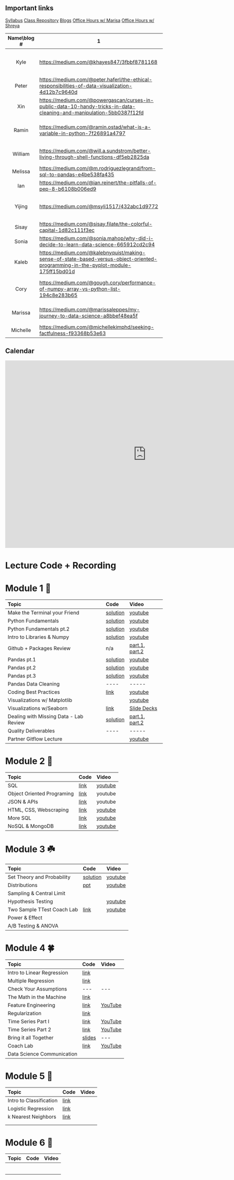## Important links 

[Syllabus](https://drive.google.com/file/d/1GV1nO8scPDJ6YRjHhkZdivPyLsZ90CQx/view?usp=sharing)
[Class Repository](https://github.com/learn-co-students/DC-DS-071519)
[Blogs](https://docs.google.com/spreadsheets/d/1_htTQYrndRnM9ZdhsKnGcZqKLJ3sPcOWGold7qMhFpM/edit#gid=0)
[Office Hours w/ Marisa](https://calendar.google.com/calendar/selfsched?sstoken=UU5wV2d1aW1QMFVofGRlZmF1bHR8ODY0MjExZDE2YjRjNTMzMWNhNDZlODExM2NkOWI0MDg)
[Office Hours w/ Shreya](https://calendar.google.com/calendar/selfsched?sstoken=UUNaR1V6Q1drN3BZfGRlZmF1bHR8MDg3MDk5NTNhYzIyYzRmNTQ2ZGZkMTgzMTJhMzU1YmM)

|  **Name\blog #** | **1** | **2** | **3** | **4** |
| :---: | --- | --- | --- | --- |
|  Kyle | https://medium.com/@khayes847/3fbbf8781168 | https://medium.com/@khayes847/20c0b3e0eb33 | https://medium.com/@khayes847/explaining-random-forest-by-cataloging-my-batman-movie-opinions-how-i-found-a-way-to-make-data-e5bb445ca8fe |  |
|  Peter | https://medium.com/@peter.haferl/the-ethical-responsibilities-of-data-visualization-4d12b7c9640d | https://medium.com/@peter.haferl/enhancing-class-utility-in-python-with-special-methods-af557c6741e6 | https://medium.com/p/bca72baed2e3/edit |  |
|  Xin | https://medium.com/@powergascan/curses-in-public-data-10-handy-tricks-in-data-cleaning-and-manipulation-5bb0387f12fd | https://medium.com/@powergascan/dont-settle-with-apis-requests-or-even-bs4-try-selenium-ec7a419793f4 | https://medium.com/@powergascan/the-dots-between-implementation-and-math-for-ols-10a145b0f28e |  |
|  Ramin | https://medium.com/@ramin.ostad/what-is-a-variable-in-python-7f26891a4797 | https://medium.com/@ramin.ostad/decluttering-your-workspace-with-jupyter-labs-482617e125c3?sk=3c9ea9eb03bf3c66b0f624b7af7d2655 | https://medium.com/@ramin.ostad/6f92bef9635b |  |
|  William | https://medium.com/@will.a.sundstrom/better-living-through-shell-functions-df5eb2825da | https://medium.com/@will.a.sundstrom/a-little-bit-of-graph-theory-379f5aa4140c?sk=2bb59ff7bd79bbed9e5546044ec71dfc | https://medium.com/@will.a.sundstrom/the-origins-of-the-normal-distribution-f64e1575de29 |  |
|  Melissa | https://medium.com/@m.rodriguezlegrand/from-sql-to-pandas-e4be538fa435 | https://medium.com/@m.rodriguezlegrand/analyzing-fertility-rate-data-part-1-9d22309dd8 | https://medium.com/@m.rodriguezlegrand/analyzing-fertility-rate-data-part-2-827c1c468d75 |  |
|  Ian | https://medium.com/@ian.reinert/the-pitfalls-of-pep-8-b6108b006ed9 | https://medium.com/@ian.reinert/sir-not-appearing-in-this-film-6039d997ec01 | https://medium.com/p/4eeef096068d/edit |  |
|  Yijing | https://medium.com/@msyli1517/432abc1d9772 | https://medium.com/@msyli1517/what-can-you-do-with-datetime-object-in-python-76fa5ed6af47?sk=df733bc1f67c1275e3be0a16a5dbb944 | https://medium.com/p/d4dfb77d648f/edit |  |
|  Sisay | https://medium.com/@sisay.filate/the-colorful-capital-1d82c111f3ec | https://medium.com/p/256542df4700/edit | https://medium.com/p/69f58ffd252e/edit |  |
|  Sonia | https://medium.com/@sonia.mahop/why-did-i-decide-to-learn-data-science-665912cd2c94 | https://medium.com/@sonia.mahop/mathematics-in-data-science-70321b4bb4c7 |  |  |
|  Kaleb | https://medium.com/@kalebnyquist/making-sense-of-state-based-versus-object-oriented-programming-in-the-pyplot-module-175ff15bd01d | https://medium.com/@kalebnyquist/the-importance-of-people-driven-data-and-how-to-get-it-520fdaf250cc | https://medium.com/@kalebnyquist/from-data-sets-to-data-settings-an-overview-of-all-data-are-local-thinking-critically-in-a-ce410145a856 |  |
|  Cory | https://medium.com/@gough.cory/performance-of-numpy-array-vs-python-list-194c8e283b65 | https://medium.com/@gough.cory/understanding-python-namespaces-through-recursion-c921cbd4e522?sk=933c0e6fe165343e10392057674d8ea7 | https://medium.com/p/b2949e6bcd76/edit |  |
|  Marissa | https://medium.com/@marissaleppes/my-journey-to-data-science-a8bbef48ea5f | https://medium.com/@meppes/how-a-chess-playing-computer-thinks-about-its-next-move-8f028bd0e7b1 | https://medium.com/p/537f2ca65303/edit |  |
|  Michelle | https://medium.com/@michellekimphd/seeking-factfulness-f93368b53e63 | https://medium.com/@michellekimphd/iterators-in-python-d5c580fdb55f |  |  |

## Calendar

<iframe src="https://calendar.google.com/calendar/b/1/embed?height=600&amp;wkst=1&amp;bgcolor=%23ffffff&amp;ctz=America%2FNew_York&amp;src=ZmxhdGlyb25zY2hvb2wuY29tX3NtZWE2aWE4bWluN252YWRjY2o5aWwzY2hvQGdyb3VwLmNhbGVuZGFyLmdvb2dsZS5jb20&amp;color=%234285F4&amp;mode=WEEK&amp;showNav=1&amp;showPrint=0&amp;showCalendars=0&amp;showTitle=0&amp;title" style="border-width:0" width="900" height="600" frameborder="0" scrolling="no"></iframe>

# Lecture Code + Recording
# Module 1 🌱

| Topic                                  | Code                | Video                |
|:---|:---|:---|
|Make the Terminal your Friend| [solution](https://github.com/learn-co-students/dc_ds_06_03_19/tree/master/module_1/week_1/day_1_lecture_1_terminal)| [youtube](https://www.youtube.com/watch?v=Pv9VOqtHfic&feature=youtu.be)|
|Python Fundamentals| [solution](https://github.com/learn-co-students/dc-ds-071519/blob/master/1-Module/1-Section/day_2_lecture_1_python-101-assignment-to-loops)  | [youtube](https://youtu.be/Q1PetZbllno) |
|Python Fundamentals pt.2|[solution](https://github.com/learn-co-students/dc-ds-071519/blob/master/1-Module/1-Section/day_3/Python-102-nested-loops-functions-solution.ipynb) |[youtube](https://youtu.be/0l-eZ5R3gEg)|
|Intro to Libraries & Numpy | [solution](https://github.com/learn-co-students/dc-ds-071519/blob/master/1-Module/1-Section/day_4_lecture_1_libraries_numpy/intro_to_libraries_numpy_solution.ipynb)|[youtube](https://youtu.be/KzH0ZIx-9mQ)|
|Github + Packages Review | n/a | [part.1](https://youtu.be/Tpc7Q-apgEk), [part.2](https://youtu.be/J76gWjMM4q0)|
|Pandas pt.1 | [solution](https://github.com/learn-co-students/dc-ds-071519/blob/master/1-Module/1-Section/day_5_lecture_1_pandas/intro_to_pandas.ipynb)| [youtube](https://www.youtube.com/watch?v=EpksoxbLwvM&feature=youtu.be)|
|Pandas pt.2 | [solution](https://github.com/learn-co-students/dc-ds-071519/blob/master/Module-1/week-2/day-6-pandas-part-2/manipulating_data_with_pandas_sol.ipynb)| [youtube](https://youtu.be/J8ZV9MiuKP0)|
|Pandas pt.3 |[solution](https://github.com/learn-co-students/dc-ds-071519/blob/master/Module-1/week-2/day-6-pandas-part-2/manipulating_data_with_pandas_sol.ipynb)| [youtube](https://youtu.be/IIDJ8lXUWYM)|
|Pandas Data Cleaning | ----                | -----                |
|Coding Best Practices | [link](https://github.com/learn-co-students/dc-ds-071519/tree/master/Module-1/week-2/day-8-coding-best-practices)| [youtube](https://youtu.be/CuFrP90BT4s)                |
|Visualizations w/ Matplotlib |                | [youtube](https://youtu.be/1LK68oa4580)                |
|Visualizations w/Seaborn |[link](https://github.com/learn-co-students/dc-ds-071519/tree/master/Module-1/week-2/day_9_visualizations_seaborn)| [Slide Decks](https://docs.google.com/presentation/d/1uICq6Rqxu_YqZvreG-82QMTTV3xPXSC0lrjHRqfDuRo/edit#slide=id.g5b7079e757_0_0)|
|Dealing with Missing Data - Lab Review|[solution](https://github.com/learn-co-students/dsc-dealing-missing-data-lab-dc-ds-071519/tree/solution)|[part.1](https://youtu.be/8yIveLxS6xE), [part.2](https://youtu.be/8rLn1p_ciLc)|
|Quality Deliverables| ----                | -----                |
|Partner Gitflow Lecture| |[youtube](https://youtu.be/Ox_zH3xYsvM)|


# Module 2 🌿
| Topic                                  | Code                | Video                |
|:---|:---|:---|
|SQL | [link](https://github.com/learn-co-students/dc-ds-071519/blob/master/Module-2/week-1/day_1_sql_pandas/sql-to-pandas-apm.ipynb)|[youtube](https://www.youtube.com/watch?v=z2Wql9RqHag&list=PLc6AmvC5ZybwR4g9fZnGYV6bs-zaJ7kdu&index=11&t=0s)|
|Object Oriented Programing|[link](https://github.com/learn-co-students/dc-ds-071519/blob/master/Module-2/week-1/day_2_object_oriented_programming/OOP-part-1-lexicon.ipynb)|youtube|
|JSON & APIs|[link](https://github.com/learn-co-students/dc-ds-071519/blob/master/Module-2/week-1/day_2_object_oriented_programming/OOP-part-1-lexicon.ipynb)|youtube|
|HTML, CSS, Webscraping|[link](https://github.com/learn-co-students/dc-ds-071519/blob/master/Module-2/week-2/day_2_html_css_webscraping/scraping-enkeboll.ipynb)|[youtube](https://www.youtube.com/watch?v=MtoJY3vjP9E)|
|More SQL|[link](https://github.com/learn-co-students/dc-ds-071519/blob/master/Module-2/week-2/day_3_more_sql/more-sql-enkeboll.ipynb)|[youtube](https://youtu.be/qFCMbO1dodE)|
|NoSQL & MongoDB|[link](https://github.com/learn-co-students/dc-ds-071519/tree/master/Module-2/week-2/day_4_nosql_mongo)   | [youtube](https://www.youtube.com/watch?v=aQm2sv_3XHA)   |


# Module 3 ☘️
| Topic                                  | Code                | Video                |
|:---|:---|:---|
|Set Theory and Probability | [solution](https://github.com/learn-co-students/dc-ds-071519/blob/master/Module-3/week-1/day-1_set_theory_and_probability/Sets%20%26%20Probability-for_0715_mmitchell.ipynb) |[youtube](https://youtu.be/tz0hu99lyXo)|
| Distributions | [ppt](https://github.com/learn-co-students/dc-ds-071519/blob/master/Module-3/week-1/day-2_distributions/2019-07-19%20Distributions%20Lecture.pdf)    |[youtube](https://youtu.be/ZEHFJnkrMxc)|
|Sampling & Central Limit|       |         |
|Hypothesis Testing|       | [youtube](https://youtu.be/V_4C6sjXlks)       |
|Two Sample TTest Coach Lab| [link](https://github.com/learn-co-students/dc-ds-071519/tree/master/Module-3/week-1/day-4-coach-review)| [youtube](https://youtu.be/eYKt2ShvFbc)|
|Power & Effect|        |           |
|A/B Testing & ANOVA|        |           |


# Module 4 🍀
| Topic                                  | Code                | Video                |
|:---|:---|:---|
|Intro to Linear Regression|[link](https://github.com/learn-co-students/dc-ds-071519/blob/master/Module-4/Intro%20to%20regression.ipynb) | |
|Multiple Regression |[link](https://github.com/learn-co-students/dc-ds-071519/blob/master/Module-4/week-1/day-2-multiple-regression/multivariable-linear-regression.ipynb) | |
|Check Your Assumptions |--- |--- |
|The Math in the Machine |[link](https://github.com/learn-co-students/dc-ds-071519/blob/master/Module-4/week-1/day_3_maths/algebra-calc.ipynb) | |
|Feature Engineering |[link](https://github.com/learn-co-students/dc-ds-071519/blob/master/Module-4/week-1/day_4_model_extensions/Enhancing%20Regression.ipynb) |[YouTube](https://www.youtube.com/watch?v=Il6zwwwdLxU&feature=youtu.be) |
|Regularization |[link](https://github.com/learn-co-students/dc-ds-071519/blob/master/Module-4/week_2/regularization/regularization.ipynb) | |
|Time Series Part I |[link](https://github.com/learn-co-students/dc-ds-071519/blob/master/Module-4/week_2/time-series/part-1-definitions/time_series_intro.ipynb) |[YouTube](https://www.youtube.com/watch?v=PA_mu6qNxA4&feature=youtu.be) |
|Time Series Part 2 |[link](https://github.com/learn-co-students/dc-ds-071519/blob/master/Module-4/week_2/time-series/part-2-application/TimeSeriesAnalysis.ipynb) |[YouTube](https://www.youtube.com/watch?v=wO85yDEaEEA&feature=youtu.be) |
|Bring it all Together |[slides](https://docs.google.com/presentation/d/1XWem6dkGahIE-QsD8ITSR9FXVSOVZRlwvE5xO-Ed44Q/edit?usp=sharing) |--- |
|Coach Lab |[link](https://github.com/learn-co-students/dc-ds-071519/tree/master/Module-4/week_2/Regression%20Coach%20Lab) |[YouTube](https://www.youtube.com/watch?v=fEMsqXr2C3A&feature=youtu.be) |
|Data Science Communication | | |


# Module 5 🌳
| Topic                                  | Code                | Video                |
|:---|:---|:---|
| Intro to Classification | [link](https://github.com/learn-co-students/dc-ds-071519/blob/master/Module-5/week-1/day-1/classficiation_confusion_roc/classification.ipynb)| |
| Logistic Regression | [link](https://github.com/learn-co-students/dc-ds-071519/blob/master/Module-5/week-1/day-1/logistic_regression/Logistic%20Regression.ipynb) | |
| k Nearest Neighbors | [link](https://github.com/learn-co-students/dc-ds-071519/blob/master/Module-5/week-1/day-2/knn/knn_classification.ipynb) | |
| | | |
| | | |

# Module 6 🦚
| Topic                                  | Code                | Video                |
|:---|:---|:---|
| | | |
| | | |
| | | |
| | | |
| | | |
| | | |

